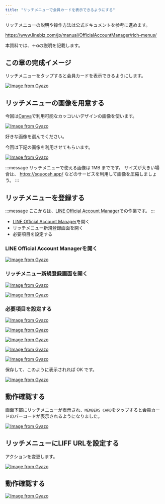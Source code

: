 ```yaml
---
title: "リッチメニューで会員カードを表示できるようにする"
---
```


リッチメニューの説明や操作方法は公式ドキュメントを参考に進めます。

https://www.linebiz.com/jp/manual/OfficialAccountManager/rich-menus/

本資料では、＋αの説明を記載します。

## この章の完成イメージ

リッチメニューをタップすると会員カードを表示できるようにします。

[![Image from Gyazo](https://i.gyazo.com/7762e84376fc7c5e2a239bd233b28f94.gif)](https://gyazo.com/7762e84376fc7c5e2a239bd233b28f94)

## リッチメニューの画像を用意する

今回は[Canva](https://www.canva.com/)で利用可能なカッコいいデザインの画像を使います。

[![Image from Gyazo](https://i.gyazo.com/b39bcb1e1dc0c1ba4d34fc082b747915.png)](https://gyazo.com/b39bcb1e1dc0c1ba4d34fc082b747915)

好きな画像を選んでください。

今回は下記の画像を利用させてもらいます。

[![Image from Gyazo](https://i.gyazo.com/1ad627828ed2de9527a27ac831d2f5a6.jpg)](https://gyazo.com/1ad627828ed2de9527a27ac831d2f5a6)

:::message
リッチメニューで使える画像は 1MB までです。
サイズが大きい場合は、 https://squoosh.app/ などのサービスを利用して画像を圧縮しましょう。
:::

## リッチメニューを登録する

:::message
ここからは、[LINE Official Account Manager](https://manager.line.biz/)での作業です。
:::

- [LINE Official Account Manager](https://manager.line.biz/)を開く
- リッチメニュー新規登録画面を開く
- 必要項目を設定する

### LINE Official Account Managerを開く

[![Image from Gyazo](https://i.gyazo.com/d5e284bffb9d45a9933ba5b14f037d82.png)](https://gyazo.com/d5e284bffb9d45a9933ba5b14f037d82)

### リッチメニュー新規登録画面を開く

[![Image from Gyazo](https://i.gyazo.com/f7e6d139cbccbb5d335c2c821d679eb3.png)](https://gyazo.com/f7e6d139cbccbb5d335c2c821d679eb3)

[![Image from Gyazo](https://i.gyazo.com/a65c2c79ac2ed8f649f725c9aa580ec7.png)](https://gyazo.com/a65c2c79ac2ed8f649f725c9aa580ec7)

### 必要項目を設定する

[![Image from Gyazo](https://i.gyazo.com/66bc0c77ccf1f79bd52d224eef2b2002.png)](https://gyazo.com/66bc0c77ccf1f79bd52d224eef2b2002)

[![Image from Gyazo](https://i.gyazo.com/dc620bd9542c6adc7d463231d999291e.png)](https://gyazo.com/dc620bd9542c6adc7d463231d999291e)

[![Image from Gyazo](https://i.gyazo.com/0d8f4bb3540c7721d964360371438513.png)](https://gyazo.com/0d8f4bb3540c7721d964360371438513)

[![Image from Gyazo](https://i.gyazo.com/dc620bd9542c6adc7d463231d999291e.png)](https://gyazo.com/dc620bd9542c6adc7d463231d999291e)

[![Image from Gyazo](https://i.gyazo.com/3509c4f81727079ddbd227ff5851cd79.png)](https://gyazo.com/3509c4f81727079ddbd227ff5851cd79)

保存して、このように表示されれば OK です。

[![Image from Gyazo](https://i.gyazo.com/5e17b2c40f419c0ef54e5eeb0a6589c9.png)](https://gyazo.com/5e17b2c40f419c0ef54e5eeb0a6589c9)

## 動作確認する

画面下部にリッチメニューが表示され、`MEMBERS CARD`をタップすると会員カードのバーコードが表示されるようになりました。

[![Image from Gyazo](https://i.gyazo.com/7762e84376fc7c5e2a239bd233b28f94.gif)](https://gyazo.com/7762e84376fc7c5e2a239bd233b28f94)

## リッチメニューにLIFF URLを設定する

アクションを変更します。

[![Image from Gyazo](https://i.gyazo.com/2392bb00c536d9660d556aab0518e0d7.png)](https://gyazo.com/2392bb00c536d9660d556aab0518e0d7)

## 動作確認する

[![Image from Gyazo](https://i.gyazo.com/7585cc1593670d12a2e66769f0800567.gif)](https://gyazo.com/7585cc1593670d12a2e66769f0800567)
